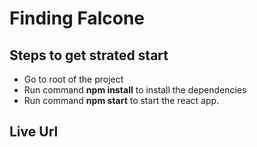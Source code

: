 # Finding Falcone

## Steps to get strated start

- Go to root of the project
- Run command **npm install** to install the dependencies
- Run command **npm start** to start the react app.

## Live Url
